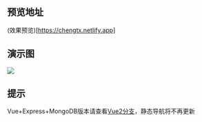 ## 预览地址
(效果预览)[https://chengtx.netlify.app]

## 演示图
![](./img/nav.gif)

## 提示
Vue+Express+MongoDB版本请查看[Vue2分支](https://github.com/geekape/geek-navigation/tree/vue2?1552117305452)，静态导航将不再更新
